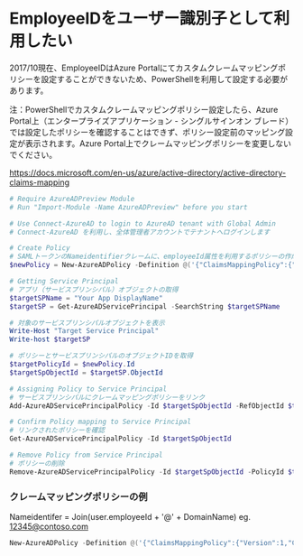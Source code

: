 # EmployeeIDをユーザー識別子として利用したい
2017/10現在、EmployeeIDはAzure Portalにてカスタムクレームマッピングポリシーを設定することができないため、PowerShellを利用して設定する必要があります。  

注：PowerShellでカスタムクレームマッピングポリシー設定したら、Azure Portal上（エンタープライズアプリケーション - シングルサインオン ブレード）では設定したポリシーを確認することはできず、ポリシー設定前のマッピング設定が表示されます。Azure Portal上でクレームマッピングポリシーを変更しないでください。


https://docs.microsoft.com/en-us/azure/active-directory/active-directory-claims-mapping

```Powershell
# Require AzureADPreview Module
# Run "Import-Module -Name AzureADPreview" before you start

# Use Connect-AzureAD to login to AzureAD tenant with Global Admin
# Connect-AzureAD を利用し、全体管理者アカウントでテナントへログインします

# Create Policy
# SAMLトークンのNameidentifierクレームに、employeeId属性を利用するポリシーの作成
$newPolicy = New-AzureADPolicy -Definition @('{"ClaimsMappingPolicy":{"Version":1,"IncludeBasicClaimSet":"true", "ClaimsSchema": [{"Source":"user","ID":"employeeid","SamlClaimType":"http://schemas.xmlsoap.org/ws/2005/05/identity/claims/nameidentifier","JwtClaimType":"nameidentifier"}]}}') -DisplayName "EmployeeIdAsNameId" -Type "ClaimsMappingPolicy" -IsOrganizationDefault $false

# Getting Service Principal
# アプリ（サービスプリンシパル）オブジェクトの取得
$targetSPName = "Your App DisplayName"
$targetSP = Get-AzureADServicePrincipal -SearchString $targetSPName

# 対象のサービスプリンシパルオブジェクトを表示
Write-Host "Target Service Principal"
Write-host $targetSP

# ポリシーとサービスプリンシパルのオブジェクトIDを取得
$targetPolicyId = $newPolicy.Id
$targetSpObjectId = $targetSP.ObjectId

# Assigning Policy to Service Principal
# サービスプリンシパルにクレームマッピングポリシーをリンク
Add-AzureADServicePrincipalPolicy -Id $targetSpObjectId -RefObjectId $targetPolicyId

# Confirm Policy mapping to Service Principal
# リンクされたポリシーを確認
Get-AzureADServicePrincipalPolicy -Id $targetSpObjectId

# Remove Policy from Service Principal
# ポリシーの削除
Remove-AzureADServicePrincipalPolicy -Id $targetSpObjectId -PolicyId $targetPolicyId
```

### クレームマッピングポリシーの例
Nameidentifer = Join(user.employeeId + '@' + DomainName)
eg. 12345@contoso.com

```Powershell
New-AzureADPolicy -Definition @('{"ClaimsMappingPolicy":{"Version":1,"ClaimsSchema":[{"Source":"User","ID":"EmployeeID","DisplayName":"EmployeeID","SamlClaimType":"http://schemas.xmlsoap.org/ws/2005/05/identity/claims/employeeid","JwtClaimType":"employeeid"},{"ID":"NameId","Source":"Transformation","SamlClaimType":"http://schemas.xmlsoap.org/ws/2005/05/identity/claims/nameidentifier","TransformationId":"AddSuffixToEmployeeId"}],"ClaimsTransformations":[{"ID":"AddSuffixToEmployeeId","TransformationMethod":"Join","InputClaims":[{"ClaimTypeReferenceId":"EmployeeID","TransformationClaimType":"string1"}],"InputParameters":[{"ID":"string2","Value":"contoso.com"},{"ID":"separator","Value":"@"}],"OutputClaims":[{"ClaimTypeReferenceId":"NameId","TransformationClaimType":"outputClaim"}]}]}}') -DisplayName "Gid+Domain" -Type "ClaimsMappingPolicy" -IsOrganizationDefault $false
```
